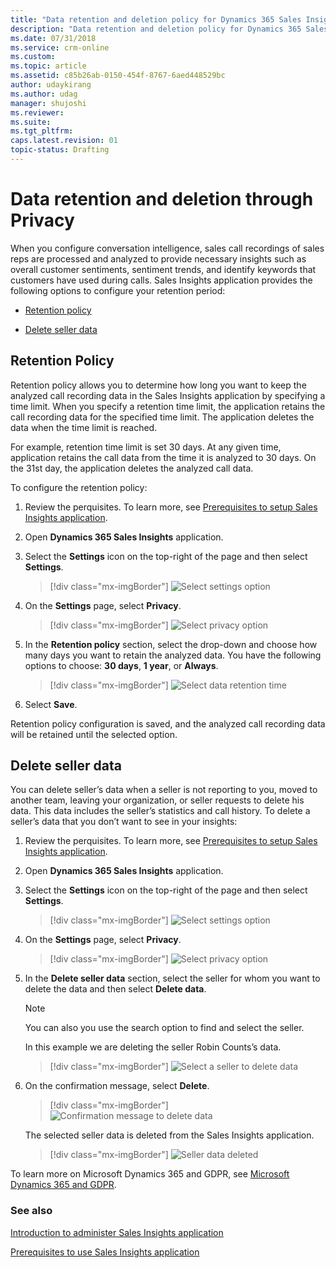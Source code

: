 ```yaml
---
title: "Data retention and deletion policy for Dynamics 365 Sales Insights application | MicrosoftDocs"
description: "Data retention and deletion policy for Dynamics 365 Sales Insights application"
ms.date: 07/31/2018
ms.service: crm-online
ms.custom: 
ms.topic: article
ms.assetid: c85b26ab-0150-454f-8767-6aed448529bc
author: udaykirang
ms.author: udag
manager: shujoshi
ms.reviewer: 
ms.suite: 
ms.tgt_pltfrm: 
caps.latest.revision: 01
topic-status: Drafting
---
```


# Data retention and deletion through Privacy

When you configure conversation intelligence, sales call recordings of sales reps are processed and analyzed to provide necessary insights such as overall customer sentiments, sentiment trends, and identify keywords that customers have used during calls. Sales Insights application provides the following options to configure your retention period:

-	[Retention policy](#retention-policy)

-	[Delete seller data](#delete-seller-data)

## Retention Policy

Retention policy allows you to determine how long you want to keep the analyzed call recording data in the Sales Insights application by specifying a time limit. When you specify a retention time limit, the application retains the call recording data for the specified time limit. The application deletes the data when the time limit is reached. 

For example, retention time limit is set 30 days. At any given time, application retains the call data from the time it is analyzed to 30 days. On the 31st day, the application deletes the analyzed call data.

To configure the retention policy:

1.	Review the perquisites. To learn more, see [Prerequisites to setup Sales Insights application](prereq-sales-insights-app.md).

2.	Open **Dynamics 365 Sales Insights** application. 

3.	Select the **Settings** icon on the top-right of the page and then select **Settings**.

    > [!div class="mx-imgBorder"]
    > ![Select settings option](media/si-app-admin-select-settings.png "Select settings option")
 
4.	On the **Settings** page, select **Privacy**. 
    
    > [!div class="mx-imgBorder"]
    > ![Select privacy option](media/si-app-admin-settings-privacy.png "Select privacy option")
 
5.	In the **Retention policy** section, select the drop-down and choose how many days you want to retain the analyzed data. You have the following options to choose: **30 days**, **1 year**, or **Always**.
    
    > [!div class="mx-imgBorder"]
    > ![Select data retention time](media/si-app-admin-select-retention-policy.png "Select data retention time")
 
6.	Select **Save**.

Retention policy configuration is saved, and the analyzed call recording data will be retained until the selected option.

## Delete seller data

You can delete seller’s data when a seller is not reporting to you, moved to another team, leaving your organization, or seller requests to delete his data. This data includes the seller’s statistics and call history. To delete a seller’s data that you don’t want to see in your insights:

1.	Review the perquisites. To learn more, see [Prerequisites to setup Sales Insights application](prereq-sales-insights-app.md).

2.	Open **Dynamics 365 Sales Insights** application. 

3.	Select the **Settings** icon on the top-right of the page and then select **Settings**.

    > [!div class="mx-imgBorder"]
    > ![Select settings option](media/si-app-admin-select-settings.png "Select settings option")
 
4.	On the **Settings** page, select **Privacy**. 

    > [!div class="mx-imgBorder"]
    > ![Select privacy option](media/si-app-admin-settings-privacy.png "Select privacy option")
 
5.	In the **Delete seller data** section, select the seller for whom you want to delete the data and then select **Delete data**.

    > [!NOTE]
    > You can also you use the search option to find and select the seller. 

    In this example we are deleting the seller Robin Counts’s data.

    > [!div class="mx-imgBorder"]
    > ![Select a seller to delete data](media/si-app-admin-select-seller-delete.png "Select a seller to delete data")

6.	On the confirmation message, select **Delete**.

    > [!div class="mx-imgBorder"]
    > ![Confirmation message to delete data](media/si-app-admin-message-seller-data-delete.png "Confirmation message to delete data")

    The selected seller data is deleted from the Sales Insights application.

    > [!div class="mx-imgBorder"]
    > ![Seller data deleted](media/si-app-admin-seller-delete-deleted.png "Seller data deleted")

To learn more on Microsoft Dynamics 365 and GDPR, see [Microsoft Dynamics 365 and GDPR](https://docs.microsoft.com/en-us/dynamics365/get-started/gdpr/index).

### See also

[Introduction to administer Sales Insights application](intro-admin-guide-sales-insights-app.md)

[Prerequisites to use Sales Insights application](prereq-sales-insights-app.md)
